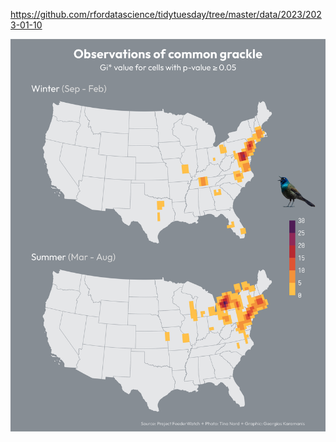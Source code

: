 https://github.com/rfordatascience/tidytuesday/tree/master/data/2023/2023-01-10

![](plots/hotspot.png)
